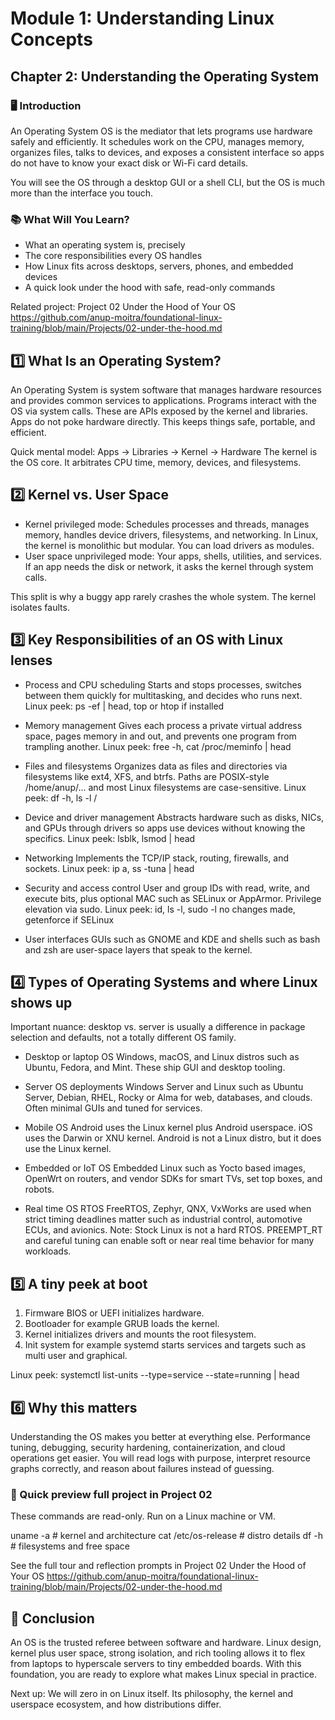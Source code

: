 # Module 1: Understanding Linux Concepts

## Chapter 2: Understanding the Operating System

### 🖥️ Introduction

An Operating System OS is the mediator that lets programs use hardware safely and efficiently. It schedules work on the CPU, manages memory, organizes files, talks to devices, and exposes a consistent interface so apps do not have to know your exact disk or Wi-Fi card details.

You will see the OS through a desktop GUI or a shell CLI, but the OS is much more than the interface you touch.

### 📚 What Will You Learn?

- What an operating system is, precisely
- The core responsibilities every OS handles
- How Linux fits across desktops, servers, phones, and embedded devices
- A quick look under the hood with safe, read-only commands

Related project: Project 02 Under the Hood of Your OS
https://github.com/anup-moitra/foundational-linux-training/blob/main/Projects/02-under-the-hood.md

## 1️⃣ What Is an Operating System?

An Operating System is system software that manages hardware resources and provides common services to applications. Programs interact with the OS via system calls. These are APIs exposed by the kernel and libraries. Apps do not poke hardware directly. This keeps things safe, portable, and efficient.

Quick mental model: Apps -> Libraries -> Kernel -> Hardware
The kernel is the OS core. It arbitrates CPU time, memory, devices, and filesystems.

## 2️⃣ Kernel vs. User Space

- Kernel privileged mode: Schedules processes and threads, manages memory, handles device drivers, filesystems, and networking. In Linux, the kernel is monolithic but modular. You can load drivers as modules.
- User space unprivileged mode: Your apps, shells, utilities, and services. If an app needs the disk or network, it asks the kernel through system calls.

This split is why a buggy app rarely crashes the whole system. The kernel isolates faults.

## 3️⃣ Key Responsibilities of an OS with Linux lenses

- Process and CPU scheduling
  Starts and stops processes, switches between them quickly for multitasking, and decides who runs next.
  Linux peek: ps -ef | head, top or htop if installed

- Memory management
  Gives each process a private virtual address space, pages memory in and out, and prevents one program from trampling another.
  Linux peek: free -h, cat /proc/meminfo | head

- Files and filesystems
  Organizes data as files and directories via filesystems like ext4, XFS, and btrfs. Paths are POSIX-style /home/anup/... and most Linux filesystems are case-sensitive.
  Linux peek: df -h, ls -l /

- Device and driver management
  Abstracts hardware such as disks, NICs, and GPUs through drivers so apps use devices without knowing the specifics.
  Linux peek: lsblk, lsmod | head

- Networking
  Implements the TCP/IP stack, routing, firewalls, and sockets.
  Linux peek: ip a, ss -tuna | head

- Security and access control
  User and group IDs with read, write, and execute bits, plus optional MAC such as SELinux or AppArmor. Privilege elevation via sudo.
  Linux peek: id, ls -l, sudo -l no changes made, getenforce if SELinux

- User interfaces
  GUIs such as GNOME and KDE and shells such as bash and zsh are user-space layers that speak to the kernel.

## 4️⃣ Types of Operating Systems and where Linux shows up

Important nuance: desktop vs. server is usually a difference in package selection and defaults, not a totally different OS family.

- Desktop or laptop OS
  Windows, macOS, and Linux distros such as Ubuntu, Fedora, and Mint. These ship GUI and desktop tooling.

- Server OS deployments
  Windows Server and Linux such as Ubuntu Server, Debian, RHEL, Rocky or Alma for web, databases, and clouds. Often minimal GUIs and tuned for services.

- Mobile OS
  Android uses the Linux kernel plus Android userspace. iOS uses the Darwin or XNU kernel. Android is not a Linux distro, but it does use the Linux kernel.

- Embedded or IoT OS
  Embedded Linux such as Yocto based images, OpenWrt on routers, and vendor SDKs for smart TVs, set top boxes, and robots.

- Real time OS RTOS
  FreeRTOS, Zephyr, QNX, VxWorks are used when strict timing deadlines matter such as industrial control, automotive ECUs, and avionics.
  Note: Stock Linux is not a hard RTOS. PREEMPT_RT and careful tuning can enable soft or near real time behavior for many workloads.

## 5️⃣ A tiny peek at boot

1. Firmware BIOS or UEFI initializes hardware.
2. Bootloader for example GRUB loads the kernel.
3. Kernel initializes drivers and mounts the root filesystem.
4. Init system for example systemd starts services and targets such as multi user and graphical.

Linux peek: systemctl list-units --type=service --state=running | head

## 6️⃣ Why this matters

Understanding the OS makes you better at everything else. Performance tuning, debugging, security hardening, containerization, and cloud operations get easier. You will read logs with purpose, interpret resource graphs correctly, and reason about failures instead of guessing.

### 🧪 Quick preview full project in Project 02

These commands are read-only. Run on a Linux machine or VM.

uname -a                     # kernel and architecture
cat /etc/os-release          # distro details
df -h                        # filesystems and free space

See the full tour and reflection prompts in Project 02 Under the Hood of Your OS
https://github.com/anup-moitra/foundational-linux-training/blob/main/Projects/02-under-the-hood.md

## 🏁 Conclusion

An OS is the trusted referee between software and hardware. Linux design, kernel plus user space, strong isolation, and rich tooling allows it to flex from laptops to hyperscale servers to tiny embedded boards. With this foundation, you are ready to explore what makes Linux special in practice.

Next up:
We will zero in on Linux itself. Its philosophy, the kernel and userspace ecosystem, and how distributions differ.
